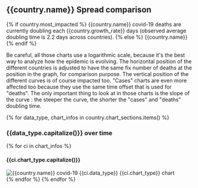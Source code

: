 ## {{country.name}} Spread comparison 
{% if country.most_impacted %}
{{country.name}} covid-19 deaths are currently doubling each {{country.growth_rate}} days (observed average doubling time is 2.2 days across countries).
{% else %}
{{country.name}}
{% endif %}


Be careful, all those charts use a logarithmic scale, because it's the best way to analyze how the epidemic is evolving. 
The horizontal position of the different countries is adjusted to have the same fix number of deaths at the position in the graph, for comparison purpose.
The vertical position of the different curves is of course impacted too.
"Cases" charts are even more affected too because they use the same time offset that is used for "deaths".
The only important thing to look at in those charts is the slope of the curve : the steeper the curve, the shorter the "cases" and "deaths" doubling time.


{% for data_type, chart_infos in country.chart_sections.items() %} 
### {{data_type.capitalize()}} over time
{% for ci in chart_infos %} 
#### {{ci.chart_type.capitalize()}}
![{{country.name}} covid-19 {{ci.data_type}} {{ci.chart_type}} chart]({{url_prefix}}_deaths.{{ci.chart_suffix}} "{{country.name}} covid-19 {{ci.data_type}} {{ci.chart_type}} chart")   
{% endfor %}
{% endfor %}
